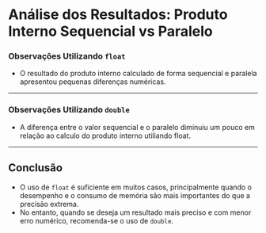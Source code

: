 # Análise dos Resultados: Produto Interno Sequencial vs Paralelo

### Observações Utilizando `float`

- O resultado do produto interno calculado de forma sequencial e paralela apresentou pequenas diferenças numéricas.


---

### Observações Utilizando `double`

- A diferença entre o valor sequencial e o paralelo diminuiu um pouco em relação ao calculo do produto interno utiliando float.

---

## Conclusão

- O uso de `float` é suficiente em muitos casos, principalmente quando o desempenho e o consumo de memória são mais importantes do que a precisão extrema.
- No entanto, quando se deseja um resultado mais preciso e com menor erro numérico, recomenda-se o uso de `double`.

